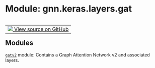 <div itemscope itemtype="http://developers.google.com/ReferenceObject">
<meta itemprop="name" content="gnn.keras.layers.gat" />
<meta itemprop="path" content="Stable" />
</div>

# Module: gnn.keras.layers.gat

<!-- Insert buttons and diff -->

<table class="tfo-notebook-buttons tfo-api nocontent" align="left">
<td>
  <a target="_blank" href="https://github.com/tensorflow/gnn/tree/master/tensorflow_gnn/graph/keras/layers/gat/__init__.py">
    <img src="https://www.tensorflow.org/images/GitHub-Mark-32px.png" />
    View source on GitHub
  </a>
</td>
</table>







## Modules

[`gatv2`](../../../gnn/keras/layers/gat/gatv2.md) module: Contains a Graph Attention Network v2 and associated layers.

